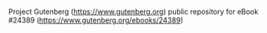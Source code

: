 Project Gutenberg (https://www.gutenberg.org) public repository for eBook #24389 (https://www.gutenberg.org/ebooks/24389)
